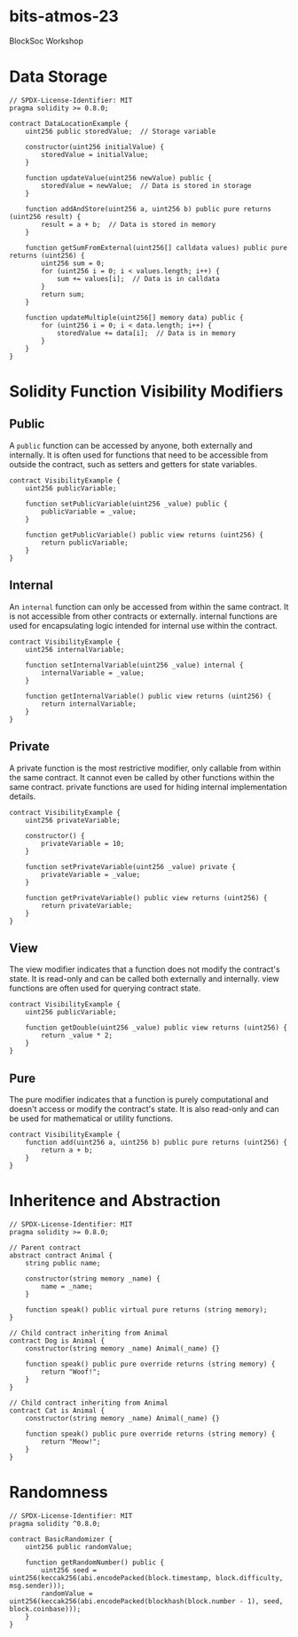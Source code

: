 # bits-atmos-23
BlockSoc Workshop

# Data Storage

```solidity
// SPDX-License-Identifier: MIT
pragma solidity >= 0.8.0;

contract DataLocationExample {
    uint256 public storedValue;  // Storage variable

    constructor(uint256 initialValue) {
        storedValue = initialValue;
    }

    function updateValue(uint256 newValue) public {
        storedValue = newValue;  // Data is stored in storage
    }

    function addAndStore(uint256 a, uint256 b) public pure returns (uint256 result) {
        result = a + b;  // Data is stored in memory
    }

    function getSumFromExternal(uint256[] calldata values) public pure returns (uint256) {
        uint256 sum = 0;
        for (uint256 i = 0; i < values.length; i++) {
            sum += values[i];  // Data is in calldata
        }
        return sum;
    }

    function updateMultiple(uint256[] memory data) public {
        for (uint256 i = 0; i < data.length; i++) {
            storedValue += data[i];  // Data is in memory
        }
    }
}
```

# Solidity Function Visibility Modifiers

## Public

A `public` function can be accessed by anyone, both externally and internally. It is often used for functions that need to be accessible from outside the contract, such as setters and getters for state variables.

```solidity
contract VisibilityExample {
    uint256 publicVariable;

    function setPublicVariable(uint256 _value) public {
        publicVariable = _value;
    }

    function getPublicVariable() public view returns (uint256) {
        return publicVariable;
    }
}

```
## Internal
An `internal` function can only be accessed from within the same contract. It is not accessible from other contracts or externally. internal functions are used for encapsulating logic intended for internal use within the contract.

```solidity
contract VisibilityExample {
    uint256 internalVariable;

    function setInternalVariable(uint256 _value) internal {
        internalVariable = _value;
    }

    function getInternalVariable() public view returns (uint256) {
        return internalVariable;
    }
}

```

## Private
A private function is the most restrictive modifier, only callable from within the same contract. It cannot even be called by other functions within the same contract. private functions are used for hiding internal implementation details.

```solidity
contract VisibilityExample {
    uint256 privateVariable;

    constructor() {
        privateVariable = 10;
    }

    function setPrivateVariable(uint256 _value) private {
        privateVariable = _value;
    }

    function getPrivateVariable() public view returns (uint256) {
        return privateVariable;
    }
}
```

## View
The view modifier indicates that a function does not modify the contract's state. It is read-only and can be called both externally and internally. view functions are often used for querying contract state.

```solidity
contract VisibilityExample {
    uint256 publicVariable;

    function getDouble(uint256 _value) public view returns (uint256) {
        return _value * 2;
    }
}
```

## Pure
The pure modifier indicates that a function is purely computational and doesn't access or modify the contract's state. It is also read-only and can be used for mathematical or utility functions.

```solidity
contract VisibilityExample {
    function add(uint256 a, uint256 b) public pure returns (uint256) {
        return a + b;
    }
}
```

# Inheritence and Abstraction

```solidity
// SPDX-License-Identifier: MIT
pragma solidity >= 0.8.0;

// Parent contract
abstract contract Animal {
    string public name;

    constructor(string memory _name) {
        name = _name;
    }

    function speak() public virtual pure returns (string memory);
}

// Child contract inheriting from Animal
contract Dog is Animal {
    constructor(string memory _name) Animal(_name) {}

    function speak() public pure override returns (string memory) {
        return "Woof!";
    }
}

// Child contract inheriting from Animal
contract Cat is Animal {
    constructor(string memory _name) Animal(_name) {}

    function speak() public pure override returns (string memory) {
        return "Meow!";
    }
}
```

# Randomness
```solidity
// SPDX-License-Identifier: MIT
pragma solidity ^0.8.0;

contract BasicRandomizer {
    uint256 public randomValue;

    function getRandomNumber() public {
        uint256 seed = uint256(keccak256(abi.encodePacked(block.timestamp, block.difficulty, msg.sender)));
        randomValue = uint256(keccak256(abi.encodePacked(blockhash(block.number - 1), seed, block.coinbase)));
    }
}
```
